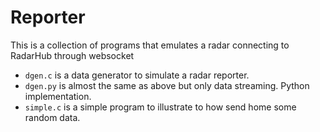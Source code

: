 # Reporter

This is a collection of programs that emulates a radar connecting to RadarHub through websocket

- `dgen.c` is a data generator to simulate a radar reporter.
- `dgen.py` is almost the same as above but only data streaming. Python implementation.
- `simple.c` is a simple program to illustrate to how send home some random data.
